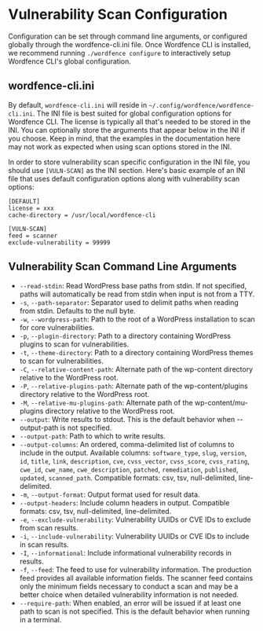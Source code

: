 # Vulnerability Scan Configuration

Configuration can be set through command line arguments, or configured globally through the wordfence-cli.ini file. Once Wordfence CLI is installed, we recommend running `./wordfence configure` to interactively setup Wordfence CLI's global configuration.

## wordfence-cli.ini

By default, `wordfence-cli.ini` will reside in `~/.config/wordfence/wordfence-cli.ini`. The INI file is best suited for global configuration options for Wordfence CLI. The license is typically all that's needed to be stored in the INI. You can optionally store the arguments that appear below in the INI if you choose. Keep in mind, that the examples in the documentation here may not work as expected when using scan options stored in the INI.

In order to store vulnerability scan specific configuration in the INI file, you should use `[VULN-SCAN]` as the INI section. Here's basic example of an INI file that uses default configuration options along with vulnerability scan options:

	[DEFAULT]
	license = xxx
	cache-directory = /usr/local/wordfence-cli

	[VULN-SCAN]
	feed = scanner
	exclude-vulnerability = 99999

## Vulnerability Scan Command Line Arguments

- `--read-stdin`: Read WordPress base paths from stdin. If not specified, paths will automatically be read from stdin when input is not from a TTY.
- `-s`, `--path-separator`: Separator used to delimit paths when reading from stdin. Defaults to the null byte.
- `-w`, `--wordpress-path`: Path to the root of a WordPress installation to scan for core vulnerabilities.
- `-p`, `--plugin-directory`: Path to a directory containing WordPress plugins to scan for vulnerabilities.
- `-t`, `--theme-directory`: Path to a directory containing WordPress themes to scan for vulnerabilities.
- `-C`, `--relative-content-path`: Alternate path of the wp-content directory relative to the WordPress root.
- `-P`, `--relative-plugins-path`: Alternate path of the wp-content/plugins directory relative to the WordPress root.
- `-M`, `--relative-mu-plugins-path`: Alternate path of the wp-content/mu-plugins directory relative to the WordPress root.
- `--output`: Write results to stdout. This is the default behavior when --output-path is not specified.
- `--output-path`: Path to which to write results.
- `--output-columns`: An ordered, comma-delimited list of columns to include in the output. Available columns: `software_type`, `slug`, `version`, `id`, `title`, `link`, `description`, `cve`, `cvss_vector`, `cvss_score`, `cvss_rating`, `cwe_id`, `cwe_name`, `cwe_description`, `patched`, `remediation`, `published`, `updated`, `scanned_path`. Compatible formats: csv, tsv, null-delimited, line-delimited.
- `-m`, `--output-format`: Output format used for result data.
- `--output-headers`: Include column headers in output. Compatible formats: csv, tsv, null-delimited, line-delimited.
- `-e`, `--exclude-vulnerability`: Vulnerability UUIDs or CVE IDs to exclude from scan results.
- `-i`, `--include-vulnerability`: Vulnerability UUIDs or CVE IDs to include in scan results.
- `-I`, `--informational`: Include informational vulnerability records in results.
- `-f`, `--feed`: The feed to use for vulnerability information. The production feed provides all available information fields. The scanner feed contains only the minimum fields necessary to conduct a scan and may be a better choice when detailed vulnerability information is not needed.
- `--require-path`: When enabled, an error will be issued if at least one path to scan is not specified. This is the default behavior when running in a terminal.

